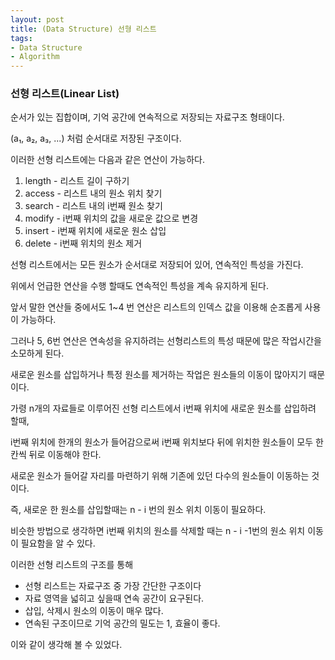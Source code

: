 ```yaml
---
layout: post
title: (Data Structure) 선형 리스트
tags: 
- Data Structure
- Algorithm
---
```


### 선형 리스트(Linear List)

순서가 있는 집합이며, 기억 공간에 연속적으로 저장되는 자료구조 형태이다.

(a₁, a₂, a₃, ...)  처럼 순서대로 저장된 구조이다.

이러한 선형 리스트에는 다음과 같은 연산이 가능하다.



1. length - 리스트 길이 구하기
2. access - 리스트 내의 원소 위치 찾기
3. search - 리스트 내의 i번째 원소 찾기
4. modify - i번째 위치의 값을 새로운 값으로 변경
5. insert - i번째 위치에 새로운 원소 삽입
6. delete - i번째 위치의 원소 제거



선형 리스트에서는 모든 원소가 순서대로 저장되어 있어, 연속적인 특성을 가진다. 

위에서 언급한 연산을 수행 할때도 연속적인 특성을 계속 유지하게 된다.

앞서 말한 연산들 중에서도 1~4 번 연산은 리스트의 인덱스 값을 이용해 순조롭게 사용이 가능하다.

그러나 5, 6번 연산은 연속성을 유지하려는 선형리스트의 특성 때문에 많은 작업시간을 소모하게 된다.

새로운 원소를 삽입하거나 특정 원소를 제거하는 작업은 원소들의 이동이 많아지기 때문이다.



가령 n개의 자료들로 이루어진 선형 리스트에서 i번째 위치에 새로운 원소를 삽입하려 할때, 

i번째 위치에 한개의 원소가 들어감으로써 i번째 위치보다 뒤에 위치한 원소들이 모두 한칸씩 뒤로 이동해야 한다.

새로운 원소가 들어갈 자리를 마련하기 위해 기존에 있던 다수의 원소들이 이동하는 것이다.

즉, 새로운 한 원소를 삽입할때는 n - i 번의 원소 위치 이동이 필요하다.

비슷한 방법으로 생각하면 i번째 위치의 원소를 삭제할 때는 n - i -1번의 원소 위치 이동이 필요함을 알 수 있다.



이러한 선형 리스트의 구조를 통해

* 선형 리스트는 자료구조 중 가장 간단한 구조이다
* 자료 영역을 넓히고 싶을때 연속 공간이 요구된다.
* 삽입, 삭제시 원소의 이동이 매우 많다.
* 연속된 구조이므로 기억 공간의 밀도는 1, 효율이 좋다.

이와 같이 생각해 볼 수 있었다.
